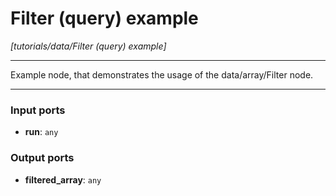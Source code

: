 # Filter (query) example

_[tutorials/data/Filter (query) example]_

---

Example node, that demonstrates the usage of the data/array/Filter node.<br>

---

### Input ports

* __run__: ` any `

### Output ports

* __filtered_array__: ` any `

